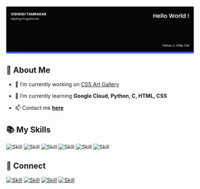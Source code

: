 ![Vishesh Tamrakar's-cover](./cover-image.png)

## 🧔 About Me

- 🔭 I’m currently working on [CSS Art Gallery](https://github.com/Vishesh-tamrakar/css-art-gallery)

- 🌱 I’m currently learning **Google Cloud, Python, C, HTML, CSS**

- 📫 Contact me **[here](28vishesh@gmail.com)**

## 📚 My Skills

![Skill](https://img.shields.io/badge/HTML5-E34F26?style=for-the-badge&logo=html5&logoColor=white)
![Skill](https://img.shields.io/badge/CSS3-1572B6?style=for-the-badge&logo=css3&logoColor=white)
![Skill](https://img.shields.io/badge/Google_Cloud-4285F4?style=for-the-badge&logo=google-cloud&logoColor=white)
![Skill](https://img.shields.io/badge/Git-F05032?style=for-the-badge&logo=git&logoColor=white)
![Skill](https://img.shields.io/badge/Visual_Studio_Code-0078D4?style=for-the-badge&logo=visual%20studio%20code&logoColor=white)
![Skill](https://img.shields.io/badge/Microsoft_Office-D83B01?style=for-the-badge&logo=microsoft-office&logoColor=white)

## 🤝 Connect

[![Skill](https://img.shields.io/badge/LinkedIn-0077B5?style=for-the-badge&logo=linkedin&logoColor=white)](https://www.linkedin.com/in/vishesh-tamrakar-2258511bb/)
[![Skill](https://img.shields.io/badge/Twitter-1DA1F2?style=for-the-badge&logo=twitter&logoColor=white)](https://twitter.com/28vishesh)
[![Skill](https://img.shields.io/badge/Instagram-E4405F?style=for-the-badge&logo=instagram&logoColor=white)](https://www.instagram.com/vishesh_tamrakar28/)
[![Skill](https://img.shields.io/badge/GitHub-100000?style=for-the-badge&logo=github&logoColor=white)](https://github.com/Vishesh-tamrakar)